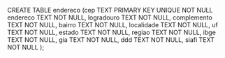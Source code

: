 CREATE TABLE endereco (cep TEXT PRIMARY KEY UNIQUE NOT NULL
                       endereco TEXT NOT NULL,
                       logradouro TEXT NOT NULL,
                       complemento TEXT NOT NULL,
                       bairro TEXT NOT NULL,
                       localidade TEXT NOT NULL,
                       uf TEXT NOT NULL,
                       estado TEXT NOT NULL,
                       regiao TEXT NOT NULL,
                       ibge TEXT NOT NULL,
                       gia TEXT NOT NULL,
                       ddd TEXT NOT NULL,
                       siafi TEXT NOT NULL
);
